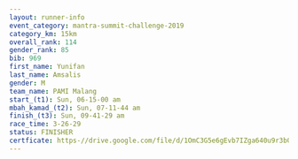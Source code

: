 ```yaml
---
layout: runner-info 
event_category: mantra-summit-challenge-2019 
category_km: 15km 
overall_rank: 114
gender_rank: 85
bib: 969
first_name: Yunifan
last_name: Amsalis
gender: M
team_name: PAMI Malang
start_(t1): Sun, 06-15-00 am
mbah_kamad_(t2): Sun, 07-11-44 am
finish_(t3): Sun, 09-41-29 am
race_time: 3-26-29
status: FINISHER
certficate: https-//drive.google.com/file/d/1OmC3G5e6gEvb7IZga640u9r3b0d4upJ3/view?usp=sharing
---
```


